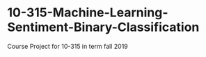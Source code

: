 # 10-315-Machine-Learning-Sentiment-Binary-Classification
Course Project for 10-315 in term fall 2019
